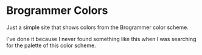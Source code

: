# Brogrammer Colors

Just a simple site that shows colors from the Brogrammer color scheme.

I've done it because I never found something like this when I was searching for
the palette of this color scheme.
